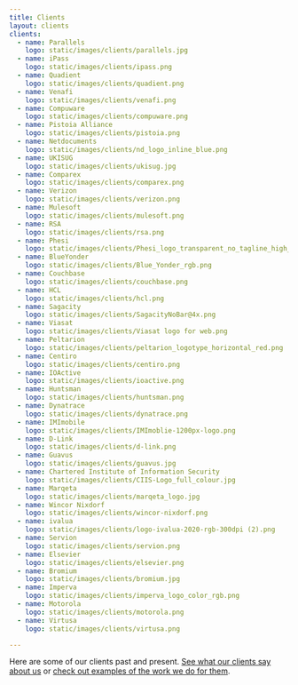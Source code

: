 ```yaml
---
title: Clients
layout: clients
clients:
  - name: Parallels
    logo: static/images/clients/parallels.jpg
  - name: iPass
    logo: static/images/clients/ipass.png
  - name: Quadient
    logo: static/images/clients/quadient.png
  - name: Venafi
    logo: static/images/clients/venafi.png
  - name: Compuware
    logo: static/images/clients/compuware.png
  - name: Pistoia Alliance
    logo: static/images/clients/pistoia.png
  - name: Netdocuments
    logo: static/images/clients/nd_logo_inline_blue.png
  - name: UKISUG
    logo: static/images/clients/ukisug.jpg
  - name: Comparex
    logo: static/images/clients/comparex.png
  - name: Verizon
    logo: static/images/clients/verizon.png
  - name: Mulesoft
    logo: static/images/clients/mulesoft.png
  - name: RSA
    logo: static/images/clients/rsa.png
  - name: Phesi
    logo: static/images/clients/Phesi_logo_transparent_no_tagline_high_resolution_for_light_bg.png
  - name: BlueYonder
    logo: static/images/clients/Blue_Yonder_rgb.png
  - name: Couchbase
    logo: static/images/clients/couchbase.png
  - name: HCL
    logo: static/images/clients/hcl.png
  - name: Sagacity
    logo: static/images/clients/SagacityNoBar@4x.png
  - name: Viasat
    logo: static/images/clients/Viasat logo for web.png
  - name: Peltarion
    logo: static/images/clients/peltarion_logotype_horizontal_red.png
  - name: Centiro
    logo: static/images/clients/centiro.png
  - name: IOActive
    logo: static/images/clients/ioactive.png
  - name: Huntsman
    logo: static/images/clients/huntsman.png
  - name: Dynatrace
    logo: static/images/clients/dynatrace.png
  - name: IMImobile
    logo: static/images/clients/IMImoblie-1200px-logo.png
  - name: D-Link
    logo: static/images/clients/d-link.png
  - name: Guavus
    logo: static/images/clients/guavus.jpg
  - name: Chartered Institute of Information Security
    logo: static/images/clients/CIIS-Logo_full_colour.jpg
  - name: Marqeta
    logo: static/images/clients/marqeta_logo.jpg
  - name: Wincor Nixdorf
    logo: static/images/clients/wincor-nixdorf.png
  - name: ivalua
    logo: static/images/clients/logo-ivalua-2020-rgb-300dpi (2).png
  - name: Servion
    logo: static/images/clients/servion.png
  - name: Elsevier
    logo: static/images/clients/elsevier.png
  - name: Bromium
    logo: static/images/clients/bromium.jpg
  - name: Imperva
    logo: static/images/clients/imperva_logo_color_rgb.png
  - name: Motorola
    logo: static/images/clients/motorola.png
  - name: Virtusa
    logo: static/images/clients/virtusa.png

---
```

Here are some of our clients past and present. [See what our clients say about us](/why-spark) or [check out examples of the work we do for them](/our-work).
